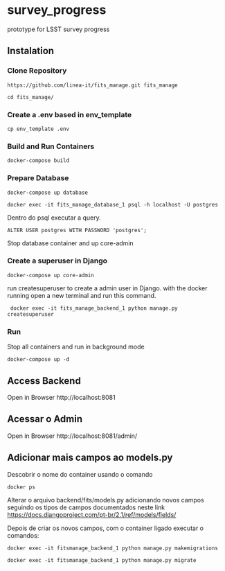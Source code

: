 # survey_progress
prototype for LSST survey progress


## Instalation
### Clone Repository
```
https://github.com/linea-it/fits_manage.git fits_manage
```

```
cd fits_manage/
```

### Create a .env based in env_template
```
cp env_template .env

```

### Build and Run Containers 
```
docker-compose build
```

### Prepare Database

```
docker-compose up database
```

```
docker exec -it fits_manage_database_1 psql -h localhost -U postgres
```

Dentro do psql executar a query.
```
ALTER USER postgres WITH PASSWORD 'postgres';
```

Stop database container and up core-admin

### Create a superuser in Django
```
docker-compose up core-admin
```
run createsuperuser to create a admin user in Django.
with the docker running open a new terminal and run this command.
```
 docker exec -it fits_manage_backend_1 python manage.py createsuperuser
```

### Run 
Stop all containers and run in background mode
```
docker-compose up -d
```

## Access Backend
Open in Browser
http://localhost:8081

## Acessar o Admin
Open in Browser
http://localhost:8081/admin/

## Adicionar mais campos ao models.py

Descobrir o nome do container usando o comando 

```
docker ps
```

Alterar o arquivo backend/fits/models.py adicionando novos campos 
seguindo os tipos de campos documentados neste link 
https://docs.djangoproject.com/pt-br/2.1/ref/models/fields/

Depois de criar os novos campos, com o container ligado executar o comandos:
```
docker exec -it fitsmanage_backend_1 python manage.py makemigrations
```

```
docker exec -it fitsmanage_backend_1 python manage.py migrate
```

